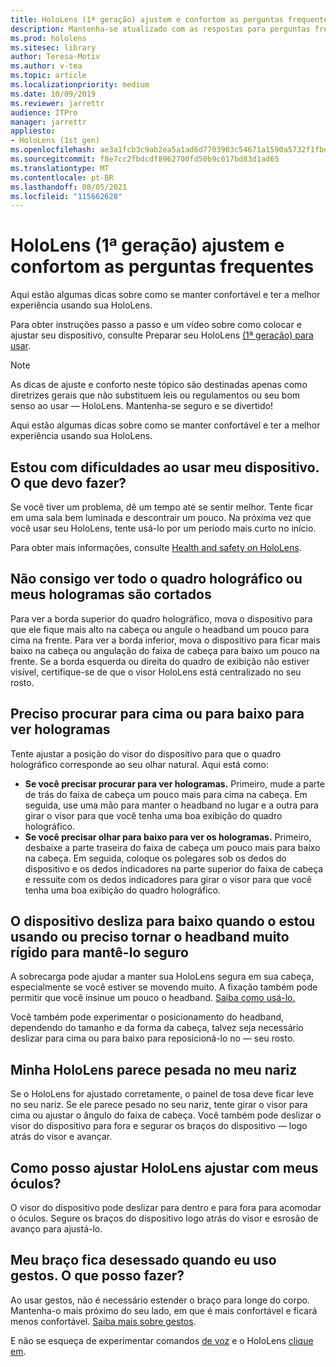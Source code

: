 ```yaml
---
title: HoloLens (1ª geração) ajustem e confortom as perguntas frequentes
description: Mantenha-se atualizado com as respostas para perguntas frequentes sobre como ajustar seu dispositivo de HoloLens (1ª geração) de realidade misturada.
ms.prod: hololens
ms.sitesec: library
author: Teresa-Motiv
ms.author: v-tea
ms.topic: article
ms.localizationpriority: medium
ms.date: 10/09/2019
ms.reviewer: jarrettr
audience: ITPro
manager: jarrettr
appliesto:
- HoloLens (1st gen)
ms.openlocfilehash: ae3a1fcb3c9ab2ea5a1ad6d7703903c54671a1590a5732f1fbde489362d9b63d
ms.sourcegitcommit: f8e7cc2fbdcdf8962700fd50b9c017bd83d1ad65
ms.translationtype: MT
ms.contentlocale: pt-BR
ms.lasthandoff: 08/05/2021
ms.locfileid: "115662628"
---
```

# <a name="hololens-1st-gen-fit-and-comfort-frequently-asked-questions"></a>HoloLens (1ª geração) ajustem e confortom as perguntas frequentes

Aqui estão algumas dicas sobre como se manter confortável e ter a melhor experiência usando sua HoloLens.

Para obter instruções passo a passo e um vídeo sobre como colocar e ajustar seu dispositivo, consulte Preparar seu HoloLens [(1ª geração) para usar](hololens1-setup.md).

> [!NOTE]
> As dicas de ajuste e conforto neste tópico são destinadas apenas como diretrizes gerais que não substituem leis ou regulamentos ou seu bom senso ao usar &mdash; HoloLens. Mantenha-se seguro e se divertido!

Aqui estão algumas dicas sobre como se manter confortável e ter a melhor experiência usando sua HoloLens.

## <a name="im-experiencing-discomfort-when-i-use-my-device-what-should-i-do"></a>Estou com dificuldades ao usar meu dispositivo. O que devo fazer?

Se você tiver um problema, dê um tempo até se sentir melhor. Tente ficar em uma sala bem luminada e descontrair um pouco. Na próxima vez que você usar seu HoloLens, tente usá-lo por um período mais curto no início.

Para obter mais informações, consulte [Health and safety on HoloLens](https://go.microsoft.com/fwlink/p/?LinkId=746661).

## <a name="i-cant-see-the-whole-holographic-frame-or-my-holograms-are-cut-off"></a>Não consigo ver todo o quadro holográfico ou meus hologramas são cortados

Para ver a borda superior do quadro holográfico, mova o dispositivo para que ele fique mais alto na cabeça ou angule o headband um pouco para cima na frente. Para ver a borda inferior, mova o dispositivo para ficar mais baixo na cabeça ou angulação do faixa de cabeça para baixo um pouco na frente. Se a borda esquerda ou direita do quadro de exibição não estiver visível, certifique-se de que o visor HoloLens está centralizado no seu rosto.

## <a name="i-need-to-look-up-or-down-to-see-holograms"></a>Preciso procurar para cima ou para baixo para ver hologramas

Tente ajustar a posição do visor do dispositivo para que o quadro holográfico corresponde ao seu olhar natural. Aqui está como:

- **Se você precisar procurar para ver hologramas.** Primeiro, mude a parte de trás do faixa de cabeça um pouco mais para cima na cabeça. Em seguida, use uma mão para manter o headband no lugar e a outra para girar o visor para que você tenha uma boa exibição do quadro holográfico.
- **Se você precisar olhar para baixo para ver os hologramas.** Primeiro, desbaixe a parte traseira do faixa de cabeça um pouco mais para baixo na cabeça. Em seguida, coloque os polegares sob os dedos do dispositivo e os dedos indicadores na parte superior do faixa de cabeça e ressuite com os dedos indicadores para girar o visor para que você tenha uma boa exibição do quadro holográfico.

## <a name="the-device-slides-down-when-im-using-it-or-i-need-to-make-the-headband-too-tight-to-keep-it-secure"></a>O dispositivo desliza para baixo quando o estou usando ou preciso tornar o headband muito rígido para mantê-lo seguro

A sobrecarga pode ajudar a manter sua HoloLens segura em sua cabeça, especialmente se você estiver se movendo muito. A fixação também pode permitir que você insinue um pouco o headband. [Saiba como usá-lo.](hololens1-setup.md#adjust-fit)

Você também pode experimentar o posicionamento do headband, dependendo do tamanho e da forma da cabeça, talvez seja necessário deslizar para cima ou para baixo para reposicioná-lo no &mdash; seu rosto.

## <a name="my-hololens-feels-heavy-on-my-nose"></a>Minha HoloLens parece pesada no meu nariz

Se o HoloLens for ajustado corretamente, o painel de tosa deve ficar leve no seu nariz. Se ele parece pesado no seu nariz, tente girar o visor para cima ou ajustar o ângulo do faixa de cabeça. Você também pode deslizar o visor do dispositivo para fora e segurar os braços do dispositivo &mdash; logo atrás do visor e avançar.

## <a name="how-can-i-adjust-hololens-to-fit-with-my-glasses"></a>Como posso ajustar HoloLens ajustar com meus óculos?

O visor do dispositivo pode deslizar para dentro e para fora para acomodar o óculos. Segure os braços do dispositivo logo atrás do visor e esrosão de avanço para ajustá-lo.

## <a name="my-arm-gets-tired-when-i-use-gestures-what-can-i-do"></a>Meu braço fica desessado quando eu uso gestos. O que posso fazer?

Ao usar gestos, não é necessário estender o braço para longe do corpo. Mantenha-o mais próximo do seu lado, em que é mais confortável e ficará menos confortável. [Saiba mais sobre gestos](hololens1-basic-usage.md#use-hololens-with-your-hands).

E não se esqueça de experimentar comandos [de voz](hololens-cortana.md) e o HoloLens [clique em](hololens1-clicker.md).
